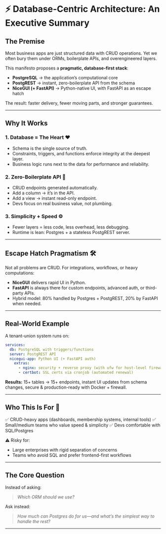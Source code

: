 # ⚡ Database-Centric Architecture: An Executive Summary

## The Premise

Most business apps are just structured data with CRUD operations. Yet we often bury them under ORMs, boilerplate APIs, and overengineered layers.

This manifesto proposes a **pragmatic, database-first stack**:

* **PostgreSQL** → the application’s computational core
* **PostgREST** → instant, zero-boilerplate API from the schema
* **NiceGUI (+ FastAPI)** → Python-native UI, with FastAPI as an escape hatch

The result: faster delivery, fewer moving parts, and stronger guarantees.

---

## Why It Works

### 1. Database = The Heart ❤️

* Schema is the single source of truth.
* Constraints, triggers, and functions enforce integrity at the deepest layer.
* Business logic runs next to the data for performance and reliability.

### 2. Zero-Boilerplate API 🚀

* CRUD endpoints generated automatically.
* Add a column → it’s in the API.
* Add a view → instant read-only endpoint.
* Devs focus on real business value, not plumbing.

### 3. Simplicity + Speed ⚙️

* Fewer layers = less code, less overhead, less debugging.
* Runtime is lean: Postgres + a stateless PostgREST server.

---

## Escape Hatch Pragmatism 🛠️

Not all problems are CRUD. For integrations, workflows, or heavy computations:

* **NiceGUI** delivers rapid UI in Python.
* **FastAPI** is always there for custom endpoints, advanced auth, or third-party APIs.
* Hybrid model: 80% handled by Postgres + PostgREST, 20% by FastAPI when needed.

---

## Real-World Example

A tenant-union system runs on:

```yaml
services:
  db: PostgreSQL with triggers/functions
  server: PostgREST API
  nicegui-app: Python UI (+ FastAPI auth)
    extras:
      - nginx: security + reverse proxy (with ufw for host-level firewall)
      - certbot: SSL certs via cronjob (automated renewal)
```

**Results:** 15+ tables → 15+ endpoints, instant UI updates from schema changes, secure & production-ready with Docker + firewall.

---

## Who This Is For 🎯

✅ CRUD-heavy apps (dashboards, membership systems, internal tools)
✅ Small/medium teams who value speed & simplicity
✅ Devs comfortable with SQL/Postgres

⚠️ Risky for:

* Large enterprises with rigid separation of concerns
* Teams who avoid SQL and prefer frontend-first workflows

---

## The Core Question

Instead of asking:

> *Which ORM should we use?*

Ask instead:

> *How much can Postgres do for us—and what’s the simplest way to handle the rest?*

---
